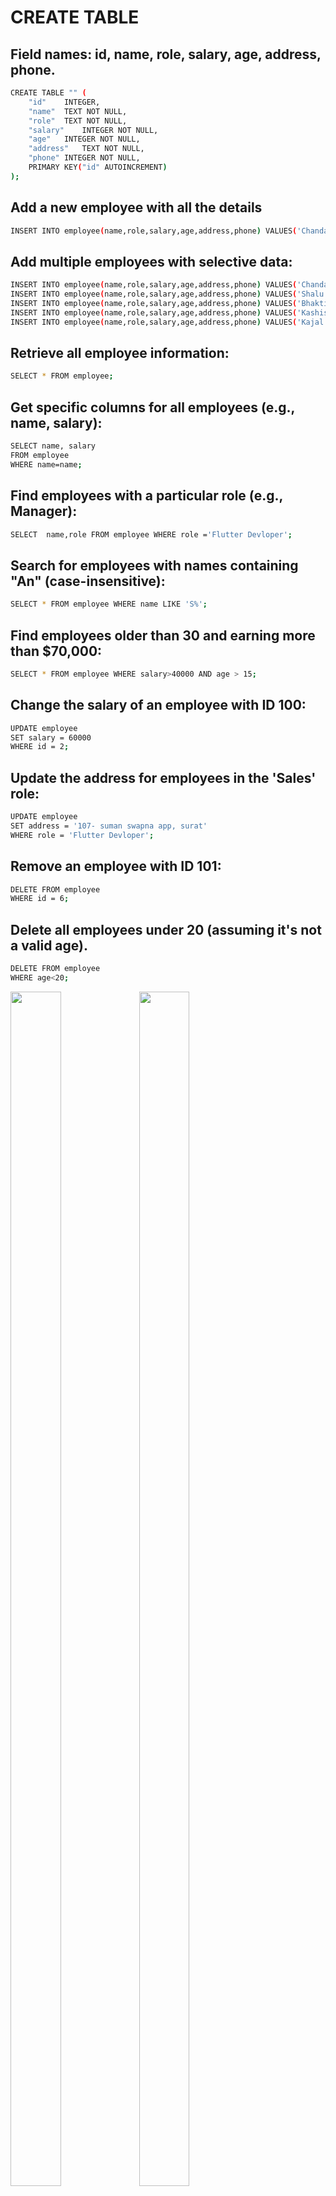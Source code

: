 # CREATE TABLE
## Field names: id, name, role, salary, age, address, phone.
```bash
CREATE TABLE "" (
	"id"	INTEGER,
	"name"	TEXT NOT NULL,
	"role"	TEXT NOT NULL,
	"salary"	INTEGER NOT NULL,
	"age"	INTEGER NOT NULL,
	"address"	TEXT NOT NULL,
	"phone"	INTEGER NOT NULL,
	PRIMARY KEY("id" AUTOINCREMENT)
);

````

## Add a new employee with all the details
```bash
INSERT INTO employee(name,role,salary,age,address,phone) VALUES('Chandani','Graphics Designer',50000,20,'148,Santi-nagar society,surat',6352193428);
````
## Add multiple employees with selective data:
```bash
INSERT INTO employee(name,role,salary,age,address,phone) VALUES('Chandani','Graphics Designer',50000,20,'148,Santi-nagar society,surat',6352193428);
INSERT INTO employee(name,role,salary,age,address,phone) VALUES('Shalu','Flutter Devloper',45000,18,'50,kamala ba garden society,surat',9852993459);
INSERT INTO employee(name,role,salary,age,address,phone) VALUES('Bhakti','FullStack Devloper',40000,21,'167,Shree ji society,surat',9152112410);
INSERT INTO employee(name,role,salary,age,address,phone) VALUES('Kashish','Ui-Ux Designer',35000,18,'100,Parvat Gam,surat',7852193459);
INSERT INTO employee(name,role,salary,age,address,phone) VALUES('Kajal','Website Developer',45000,18,'150,ShivDarshan society,surat',9252193416);
````
## Retrieve all employee information:
```bash
SELECT * FROM employee;
````

## Get specific columns for all employees (e.g., name, salary):
```bash
SELECT name, salary
FROM employee
WHERE name=name;
````
## Find employees with a particular role (e.g., Manager):
```bash
SELECT  name,role FROM employee WHERE role ='Flutter Devloper';
````

## Search for employees with names containing "An" (case-insensitive):
```bash
SELECT * FROM employee WHERE name LIKE 'S%';
````
## Find employees older than 30 and earning more than $70,000:
```bash
SELECT * FROM employee WHERE salary>40000 AND age > 15;
````
## Change the salary of an employee with ID 100:
```bash
UPDATE employee
SET salary = 60000
WHERE id = 2;
````
## Update the address for employees in the 'Sales' role:
```bash
UPDATE employee
SET address = '107- suman swapna app, surat'
WHERE role = 'Flutter Devloper';
````
## Remove an employee with ID 101:
```bash
DELETE FROM employee
WHERE id = 6;
````

## Delete all employees under 20 (assuming it's not a valid age).
```bash
DELETE FROM employee
WHERE age<20;
````
<img src="https://github.com/user-attachments/assets/cbcb29cc-9565-4352-89f8-16374d301f92" height=70% width=40%>

<img src="https://github.com/user-attachments/assets/3a456dbe-ad11-44d7-834e-a2235662821f" height=70% width=40%>


# CRUD Operation in Budget Tracker App
<img src="https://github.com/user-attachments/assets/3b9a4a89-9fb5-47ef-a534-07846cc61de0" height=35% width=25%>
<img src="https://github.com/user-attachments/assets/d45dbd79-d3a0-4da1-980e-1f515f1d519a" height=35% width=25%>
<img src="https://github.com/user-attachments/assets/986ac597-c535-4dd2-9f85-7da12aa78c9d" height=35% width=25%>

https://github.com/user-attachments/assets/245f1553-c234-4357-8a8e-7f82f84643a2


